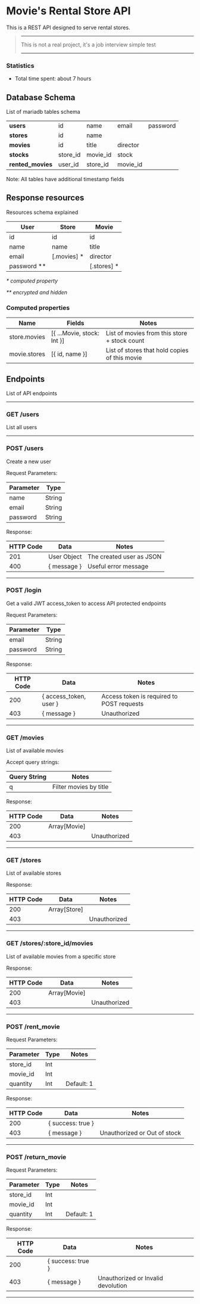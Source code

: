 # Movie's Rental Store API

This is a REST API designed to serve rental stores.

> ___
> This is not a real project, it's a job interview simple test
> ___

### Statistics

* Total time spent: about 7 hours


## Database Schema

List of mariadb tables schema

| | | | | |
| --- | --- | --- | --- | --- |
| **users** | id | name | email | password
| **stores** | id | name
| **movies** | id | title | director
| **stocks** | store_id | movie_id | stock
| **rented_movies** | user_id | store_id | movie_id

Note: All tables have additional timestamp fields

## Response resources

Resources schema explained

| User | Store | Movie |
| --- | --- | --- |
| id | id | id |
| name | name | title |
| email | [.movies] * | director |
| password ** |   | [.stores] * |

_* computed property_

_** encrypted and hidden_

### Computed properties

| Name | Fields | Notes |
| --- | --- | --- |
| store.movies | [{ ...Movie, stock: Int }] | List of movies from this store + stock count
| movie.stores | [{ id, name }] | List of stores that hold copies of this movie

## Endpoints

List of API endpoints

---

### GET /users

List all users

---

### POST /users

Create a new user

Request Parameters:

| Parameter | Type |
| --- | --- |
| name | String
| email | String
| password | String

Response:

| HTTP Code | Data | Notes |
| --- | --- | --- |
| 201 | User Object | The created user as JSON
| 400 | { message } | Useful error message

---

### POST /login

Get a valid JWT access_token to access API protected endpoints

Request Parameters:

| Parameter | Type |
| --- | --- |
| email | String
| password | String

Response:

| HTTP Code | Data | Notes |
| --- | --- | --- |
| 200 | { access_token, user } | Access token is required to POST requests
| 403 | { message } | Unauthorized

---

### GET /movies

List of available movies

Accept query strings:

| Query String | Notes |
| --- | --- |
| q | Filter movies by title

Response:

| HTTP Code | Data | Notes |
| --- | --- | --- |
| 200 | Array[Movie]
| 403 | | Unauthorized

---

### GET /stores

List of available stores

Response:

| HTTP Code | Data | Notes |
| --- | --- | --- |
| 200 | Array[Store]
| 403 | | Unauthorized

---

### GET /stores/:store_id/movies

List of available movies from a specific store

Response:

| HTTP Code | Data | Notes |
| --- | --- | --- |
| 200 | Array[Movie]
| 403 | | Unauthorized

---

### POST /rent_movie

Request Parameters:

| Parameter | Type | Notes |
| --- | --- | --- |
| store_id | Int
| movie_id | Int
| quantity | Int | Default: 1

Response:

| HTTP Code | Data | Notes |
| --- | --- | --- |
| 200 | { success: true }
| 403 | { message } | Unauthorized or Out of stock

---

### POST /return_movie

Request Parameters:

| Parameter | Type | Notes |
| --- | --- | --- |
| store_id | Int
| movie_id | Int
| quantity | Int | Default: 1

Response:

| HTTP Code | Data | Notes |
| --- | --- | --- |
| 200 | { success: true }
| 403 | { message } | Unauthorized or Invalid devolution

---
